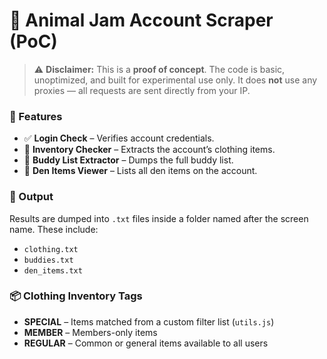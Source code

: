 # 🐾 Animal Jam Account Scraper (PoC)

> ⚠️ **Disclaimer:** This is a **proof of concept**. The code is basic, unoptimized, and built for experimental use only. It does **not** use any proxies — all requests are sent directly from your IP.

### 🧰 Features
- ✅ **Login Check** – Verifies account credentials.
- 🎒 **Inventory Checker** – Extracts the account’s clothing items.
- 👥 **Buddy List Extractor** – Dumps the full buddy list.
- 🏡 **Den Items Viewer** – Lists all den items on the account.

### 📁 Output
Results are dumped into `.txt` files inside a folder named after the screen name. These include:
- `clothing.txt`
- `buddies.txt`
- `den_items.txt`

### 📦 Clothing Inventory Tags
- **SPECIAL** – Items matched from a custom filter list (`utils.js`)
- **MEMBER** – Members-only items
- **REGULAR** – Common or general items available to all users
